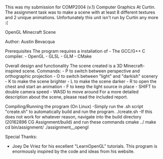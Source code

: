 This was my submission for COMP2004 (v.1) Computer Graphics At Curtin. The assignment task was to make a scene with at least 8 different textures and 2 unique animations. Unfortunately this unit isn't run by Curtin any more :(

OpenGL Minecraft Scene

Author: Austin Bevacqua

Prerequisites
    The program requires a instaliation of 
	- The GCC/G++ C compiler.
	- OpenGL
	- GLSL
	- GLM
	- CMake

Overall design and functionality
	The scene created is a 3D Minecraft-inspired scene.
	Commands:
		- P to switch between perspective and orthographic projection
		- O to switch between "light" and "darkish" scenery
		- K to make the scene brighter
		- L to make the scene darker
		- R to open the chest and start an animation
		- F to keep the light source in place
		- SHIFT to double camera speed
		- WASD to move around
 	For a more detailed description about the scene, please read the included report.

Compiling/Running the program (On Linux)
    -Simply run the .sh script "create.sh" to automatically build and run the program.
	./create.sh
    -If this does not work for whatever reason, navigate into the build directory (20162896 CG Assignment/build) and run these commands
	cmake ../
	make
	cd bin/assignment/
	./assignment__opengl

Special Thanks:
- Joey De Vriez for his excellent "LearnOpenGL" tutorials. This program is enormously inspired by the code and ideas from his website.


    
